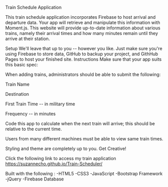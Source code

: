 
Train Schedule Application 

This train schedule application incorporates Firebase to host arrival and departure data. Your app will retrieve and manipulate this information with Moment.js. This website will provide up-to-date information about various trains, namely their arrival times and how many minutes remain until they arrive at their station.

Setup
We'll leave that up to you -- however you like. Just make sure you're using Firebase to store data, GitHub to backup your project, and GithHub Pages to host your finished site.
Instructions
Make sure that your app suits this basic spec:

When adding trains, administrators should be able to submit the following:

Train Name

Destination

First Train Time -- in military time

Frequency -- in minutes

Code this app to calculate when the next train will arrive; this should be relative to the current time.

Users from many different machines must be able to view same train times.

Styling and theme are completely up to you. Get Creative!

Click the following link to access my train application
https://suzannecho.github.io/Train-Scheduler/

Built with the following :
-HTML5
-CSS3
-JavaScript
-Bootstrap Framework
-jQuery
-Firebase Database

